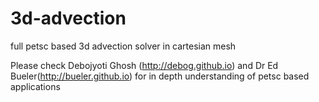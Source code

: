 # 3d-advection
full petsc based 3d advection solver in cartesian mesh

Please check Debojyoti Ghosh (http://debog.github.io) and Dr Ed Bueler(http://bueler.github.io) for in depth understanding of petsc based applications

